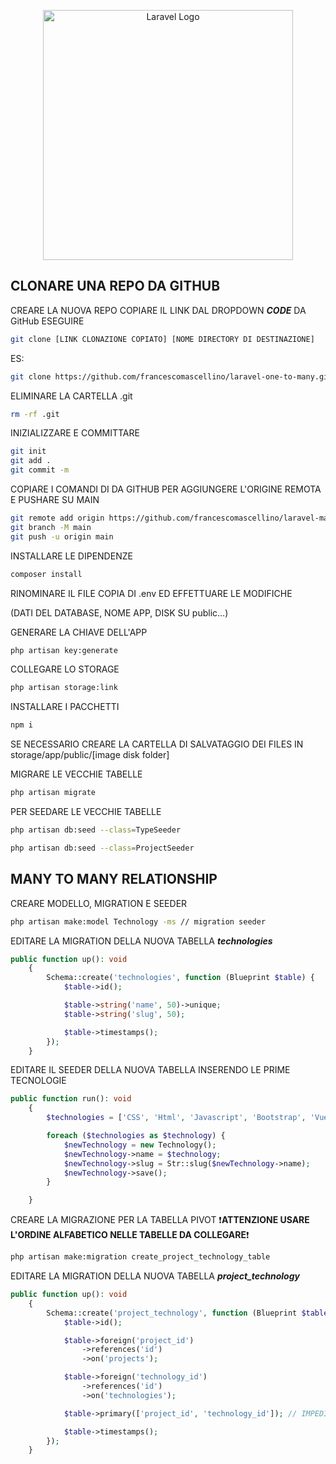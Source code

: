 <p align="center"><a href="https://laravel.com" target="_blank"><img src="https://raw.githubusercontent.com/laravel/art/master/logo-lockup/5%20SVG/2%20CMYK/1%20Full%20Color/laravel-logolockup-cmyk-red.svg" width="400" alt="Laravel Logo"></a></p>

## CLONARE UNA REPO DA GITHUB

CREARE LA NUOVA REPO
COPIARE IL LINK DAL DROPDOWN ***CODE*** DA GitHub
ESEGUIRE
```bash
git clone [LINK CLONAZIONE COPIATO] [NOME DIRECTORY DI DESTINAZIONE]
```
ES:
```bash
git clone https://github.com/francescomascellino/laravel-one-to-many.git laravel-many-to-many
```

ELIMINARE LA CARTELLA .git
```bash
rm -rf .git
```

INIZIALIZZARE E COMMITTARE
```bash
git init
git add .
git commit -m
```

COPIARE I COMANDI DI DA GITHUB PER AGGIUNGERE L'ORIGINE REMOTA E PUSHARE SU MAIN
```bash
git remote add origin https://github.com/francescomascellino/laravel-many-to-many.git
git branch -M main
git push -u origin main
```

INSTALLARE LE DIPENDENZE
```bash
composer install
```

RINOMINARE IL FILE COPIA DI .env ED EFFETTUARE LE MODIFICHE

(DATI DEL DATABASE, NOME APP, DISK SU public...)

GENERARE LA CHIAVE DELL'APP
```bash
php artisan key:generate
```

COLLEGARE LO STORAGE
```bash
php artisan storage:link
```

INSTALLARE I PACCHETTI
```bash
npm i
```

SE NECESSARIO CREARE LA CARTELLA DI SALVATAGGIO DEI FILES IN storage/app/public/[image disk folder]

MIGRARE LE VECCHIE TABELLE
```bash
php artisan migrate
```

PER SEEDARE LE VECCHIE TABELLE
```bash
php artisan db:seed --class=TypeSeeder

php artisan db:seed --class=ProjectSeeder
```

## MANY TO MANY RELATIONSHIP

CREARE MODELLO, MIGRATION E SEEDER
```bash
php artisan make:model Technology -ms // migration seeder
```

EDITARE LA MIGRATION DELLA NUOVA TABELLA ***technologies***
```php
public function up(): void
    {
        Schema::create('technologies', function (Blueprint $table) {
            $table->id();

            $table->string('name', 50)->unique;
            $table->string('slug', 50);

            $table->timestamps();
        });
    }
```

EDITARE IL SEEDER DELLA NUOVA TABELLA INSERENDO LE PRIME TECNOLOGIE
```php
public function run(): void
    {
        $technologies = ['CSS', 'Html', 'Javascript', 'Bootstrap', 'Vue.js', 'Vite', 'Php', 'MySQL', 'Laravel'];

        foreach ($technologies as $technology) {
            $newTechnology = new Technology();
            $newTechnology->name = $technology;
            $newTechnology->slug = Str::slug($newTechnology->name);
            $newTechnology->save();
        }

    }
```

CREARE LA MIGRAZIONE PER LA TABELLA PIVOT
❗**ATTENZIONE USARE L'ORDINE ALFABETICO NELLE TABELLE DA COLLEGARE**❗
```bash
php artisan make:migration create_project_technology_table
```

EDITARE LA MIGRATION DELLA NUOVA TABELLA ***project_technology***
```php
public function up(): void
    {
        Schema::create('project_technology', function (Blueprint $table) {
            $table->id();

            $table->foreign('project_id')
                ->references('id')
                ->on('projects');

            $table->foreign('technology_id')
                ->references('id')
                ->on('technologies');

            $table->primary(['project_id', 'technology_id']); // IMPEDISCE CHE SI POSSA ASSOCIARE DUE VOLTE LO STESSO PROGETTO E LA STESSA TECH (QUINDI EVITANDO PROGETTI CON DUE TECH UGUALI)

            $table->timestamps();
        });
    }
```

